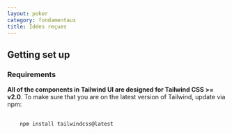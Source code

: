 ```yaml
---
layout: poker
category: fondamentaux
title: Idées reçues
---
```


<h2 id="getting-set-up">
  Getting set up
</h2>

<h3 id="requirements">
  Requirements
</h3>

<p><strong>All of the components in Tailwind UI are designed for Tailwind CSS &gt;= v2.0</strong>. To make sure that you are on the latest version of Tailwind, update via npm:</p>

<pre class="language-bash">
  <code class="language-bash">
    <span class="token function">npm</span> <span class="token function">install</span> tailwindcss@latest
  </code>
</pre>
